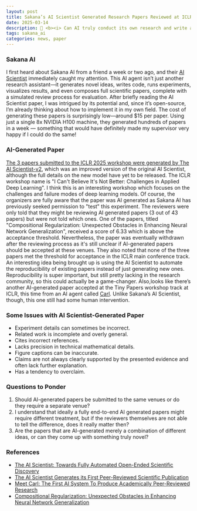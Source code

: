 ```yaml
---
layout: post
title: Sakana’s AI Scientist Generated Research Papers Reviewed at ICLR 2025 Workshop
date: 2025-03-14
description: 🤔 <b><i> Can AI truly conduct its own research and write a full paper? </b></i>
tags: sakana_ai
categories: news, paper
---
```


### Sakana AI
I first heard about Sakana AI from a friend a week or two ago, and their [AI Scientist](https://sakana.ai/ai-scientist/) immediately caught my attention. This AI agent isn’t just another research assistant—it generates novel ideas, writes code, runs experiments, visualizes results, and even composes full scientific papers, complete with a simulated review process for evaluation. After briefly reading the AI Scientist paper, I was intrigued by its potential and, since it’s open-source, I’m already thinking about how to implement it in my own field. The cost of generating these papers is surprisingly low—around $15 per paper. Using just a single 8x NVIDIA H100 machine, they generated hundreds of papers in a week — something that would have definitely made my supervisor very happy if I could do the same!

### AI-Generated Paper
[The 3 papers submitted to the ICLR 2025 workshop were generated by The AI Scientist-v2](https://sakana.ai/ai-scientist-first-publication/), which was an improved version of the original AI Scientist, although the full details on the new model have yet to be released. The ICLR workshop name is "I Can't Believe It's Not Better: Challenges in Applied Deep Learning". I think this is an interesting workshop which focuses on the challenges and failure modes of deep learning models. Of course, the organizers are fully aware that the paper was AI generated as Sakana AI has previously seeked permission to "test" this experiment. The reviewers were only told that they might be reviewing AI generated papers (3 out of 43 papers) but were not told which ones. One of the papers, titled "Compositional Regularization: Unexpected Obstacles in Enhancing Neural Network Generalization", received a score of 6.33 which is above the acceptance threshold. Nevertheless, the paper was eventually withdrawn after the reviewing process as it's still unclear if AI-generated papers should be accepted at these venues. They also noted that none of the three papers met the threshold for acceptance in the ICLR main conference track. An interesting idea being brought up is using the AI Scientist to automate the reproducibility of existing papers instead of just generating new ones. Reproducibility is super important, but still pretty lacking in the research community, so this could actually be a game-changer. Also,looks like there’s another AI-generated paper accepted at the Tiny Papers workshop track at ICLR, this time from an AI agent called [Carl](https://www.autoscience.ai/blog/meet-carl-the-first-ai-system-to-produce-academically-peer-reviewed-research). Unlike Sakana’s AI Scientist, though, this one still had some human intervention.

### Some Issues with AI Scientist-Generated Paper
- Experiment details can sometimes be incorrect.
- Related work is incomplete and overly general.
- Cites incorrect references.
- Lacks precision in technical mathematical details.
- Figure captions can be inaccurate.
- Claims are not always clearly supported by the presented evidence and often lack further explanation.
- Has a tendency to overclaim.

### Questions to Ponder
1. Should AI-generated papers be submitted to the same venues or do they require a separate venue?
2. I understand that ideally a fully end-to-end AI generated papers might require different treatment, but if the reviewers themselves are not able to tell the difference, does it really matter then?
3. Are the papers that are AI-generated merely a combination of different ideas, or can they come up with something truly novel?

### References
- [The AI Scientist: Towards Fully Automated Open-Ended Scientific Discovery](https://sakana.ai/ai-scientist/)
- [The AI Scientist Generates its First Peer-Reviewed Scientific Publication](https://sakana.ai/ai-scientist-first-publication/)
- [Meet Carl: The First AI System To Produce Academically Peer-Reviewed Research](https://www.autoscience.ai/blog/meet-carl-the-first-ai-system-to-produce-academically-peer-reviewed-research)
- [Compositional Regularization: Unexpected Obstacles in Enhancing Neural Network Generalization](https://github.com/SakanaAI/AI-Scientist-ICLR2025-Workshop-Experiment/blob/master/compositional-regularization/annotated_paper.pdf)